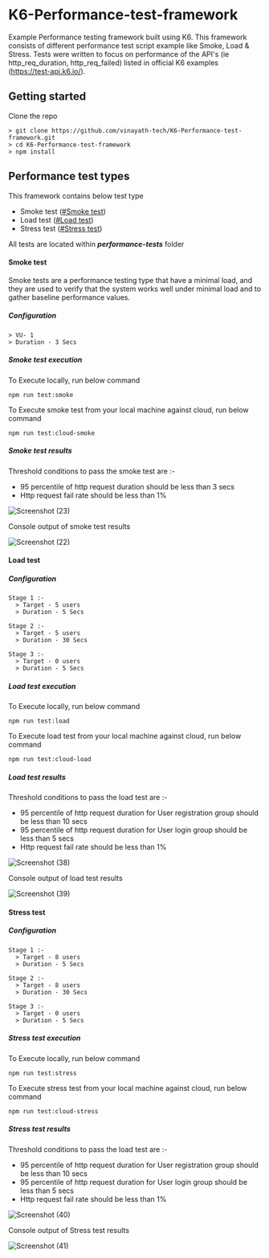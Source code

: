 # K6-Performance-test-framework

Example Performance testing framework built using K6. This framework consists of different performance test script example like Smoke, Load & Stress.
Tests were written to focus on performance of the API's (ie http_req_duration, http_req_failed) listed in official K6 examples (https://test-api.k6.io/). 

## Getting started
Clone the repo
```
> git clone https://github.com/vinayath-tech/K6-Performance-test-framework.git
> cd K6-Performance-test-framework
> npm install
```

## Performance test types
This framework contains below test type
- Smoke test ([#Smoke test](https://github.com/vinayath-tech/K6-Performance-test-framework/edit/main/README.md#smoke-test))
- Load test ([#Load test](https://github.com/vinayath-tech/K6-Performance-test-framework/edit/main/README.md#load-test))
- Stress test ([#Stress test](https://github.com/vinayath-tech/K6-Performance-test-framework/edit/main/README.md#stress-test))

All tests are located within ***_performance-tests_*** folder

#### Smoke test
Smoke tests are a performance testing type that have a minimal load, and they are used to verify that the system works well under minimal load and to gather baseline performance values.

##### Configuration 
  ```
  > VU- 1
  > Duration - 3 Secs
  ```

##### Smoke test execution 
To Execute locally, run below command
```
npm run test:smoke
```

To Execute smoke test from your local machine against cloud, run below command
```
npm run test:cloud-smoke
```

##### Smoke test results

Threshold conditions to pass the smoke test are :-
  - 95 percentile of http request duration should be less than 3 secs
  - Http request fail rate should be less than 1%

![Screenshot (23)](https://github.com/user-attachments/assets/12b43bbf-3493-4ed5-8299-dd77334c25f9)

Console output of smoke test results

![Screenshot (22)](https://github.com/user-attachments/assets/6d586e85-3b3d-4213-8588-bf8dffc20cfa)


#### Load test
##### Configuration 
  ```
  Stage 1 :-
    > Target - 5 users 
    > Duration - 5 Secs

  Stage 2 :-
    > Target - 5 users 
    > Duration - 30 Secs

  Stage 3 :-
    > Target - 0 users 
    > Duration - 5 Secs
  ```

##### Load test execution 
To Execute locally, run below command
```
npm run test:load
```

To Execute load test from your local machine against cloud, run below command
```
npm run test:cloud-load
```

##### Load test results

Threshold conditions to pass the load test are :-
  - 95 percentile of http request duration for User registration group should be less than 10 secs
  - 95 percentile of http request duration for User login group should be less than 5 secs
  - Http request fail rate should be less than 1%
    
![Screenshot (38)](https://github.com/user-attachments/assets/15477903-130a-4402-b9d1-b8c0e2582b84)


Console output of load test results

![Screenshot (39)](https://github.com/user-attachments/assets/043d74ae-24bf-4cb8-8edf-8e151afee473)

#### Stress test
##### Configuration 
  ```
  Stage 1 :-
    > Target - 8 users 
    > Duration - 5 Secs

  Stage 2 :-
    > Target - 8 users 
    > Duration - 30 Secs

  Stage 3 :-
    > Target - 0 users 
    > Duration - 5 Secs
  ```

##### Stress test execution 
To Execute locally, run below command
```
npm run test:stress
```

To Execute stress test from your local machine against cloud, run below command
```
npm run test:cloud-stress
```

##### Stress test results

Threshold conditions to pass the load test are :-
  - 95 percentile of http request duration for User registration group should be less than 10 secs
  - 95 percentile of http request duration for User login group should be less than 5 secs
  - Http request fail rate should be less than 1%

![Screenshot (40)](https://github.com/user-attachments/assets/141a86f8-c33c-427c-b67f-385e8fb06e4d)

Console output of Stress test results

![Screenshot (41)](https://github.com/user-attachments/assets/af1a4d96-59ec-4e7d-816c-918784ffc152)
